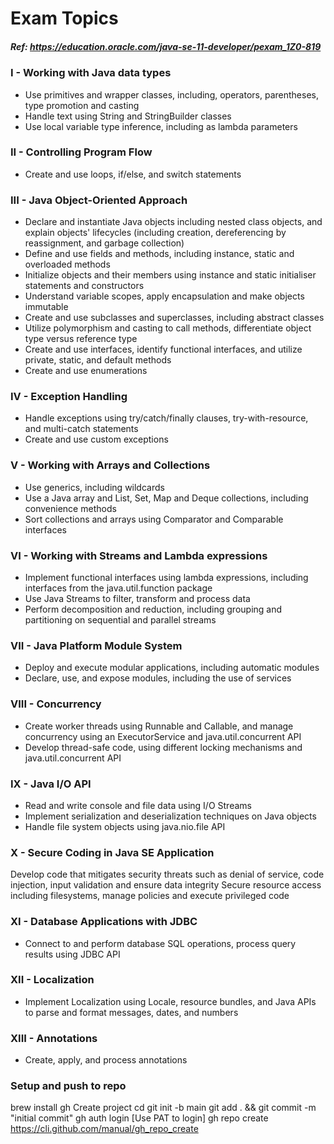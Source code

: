 # Exam Topics
##### Ref: https://education.oracle.com/java-se-11-developer/pexam_1Z0-819

### I - Working with Java data types
+ Use primitives and wrapper classes, including, operators, parentheses, type promotion and casting
+ Handle text using String and StringBuilder classes
+ Use local variable type inference, including as lambda parameters

### II - Controlling Program Flow
+ Create and use loops, if/else, and switch statements

### III - Java Object-Oriented Approach
+ Declare and instantiate Java objects including nested class objects, and explain objects' lifecycles (including creation, dereferencing by reassignment, and garbage collection)
+ Define and use fields and methods, including instance, static and overloaded methods
+ Initialize objects and their members using instance and static initialiser statements and constructors
+ Understand variable scopes, apply encapsulation and make objects immutable
+ Create and use subclasses and superclasses, including abstract classes
+ Utilize polymorphism and casting to call methods, differentiate object type versus reference type
+ Create and use interfaces, identify functional interfaces, and utilize private, static, and default methods
+ Create and use enumerations

### IV - Exception Handling
+ Handle exceptions using try/catch/finally clauses, try-with-resource, and multi-catch statements
+ Create and use custom exceptions

### V - Working with Arrays and Collections
+ Use generics, including wildcards
+ Use a Java array and List, Set, Map and Deque collections, including convenience methods
+ Sort collections and arrays using Comparator and Comparable interfaces

### VI - Working with Streams and Lambda expressions
+ Implement functional interfaces using lambda expressions, including interfaces from the java.util.function package
+ Use Java Streams to filter, transform and process data
+ Perform decomposition and reduction, including grouping and partitioning on sequential and parallel streams

### VII - Java Platform Module System
+ Deploy and execute modular applications, including automatic modules
+ Declare, use, and expose modules, including the use of services

### VIII - Concurrency
+ Create worker threads using Runnable and Callable, and manage concurrency using an ExecutorService and java.util.concurrent API
+ Develop thread-safe code, using different locking mechanisms and java.util.concurrent API

### IX - Java I/O API
+ Read and write console and file data using I/O Streams
+ Implement serialization and deserialization techniques on Java objects
+ Handle file system objects using java.nio.file API

### X - Secure Coding in Java SE Application
Develop code that mitigates security threats such as denial of service, code injection, input validation and ensure data integrity
Secure resource access including filesystems, manage policies and execute privileged code

### XI - Database Applications with JDBC
+ Connect to and perform database SQL operations, process query results using JDBC API

### XII - Localization
+ Implement Localization using Locale, resource bundles, and Java APIs to parse and format messages, dates, and numbers

### XIII - Annotations
+ Create, apply, and process annotations

### Setup and push to repo
brew install gh
Create project
cd <project directory>
git init -b main
git add . && git commit -m "initial commit"
gh auth login [Use PAT to login]
gh repo create
https://cli.github.com/manual/gh_repo_create
